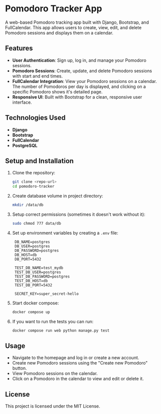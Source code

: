 # Pomodoro Tracker App

A web-based Pomodoro tracking app built with Django, Bootstrap, and FullCalendar. This app allows users to create, view, edit, and delete Pomodoro sessions and displays them on a calendar.

## Features

- **User Authentication**: Sign up, log in, and manage your Pomodoro sessions.
- **Pomodoro Sessions**: Create, update, and delete Pomodoro sessions with start and end times.
- **FullCalendar Integration**: View your Pomodoro sessions on a calendar. The number of Pomodoros per day is displayed, and clicking on a specific Pomodoro shows it's detailed page.
- **Responsive UI**: Built with Bootstrap for a clean, responsive user interface.

## Technologies Used

- **Django**
- **Bootstrap**
- **FullCalendar**
- **PostgreSQL**

## Setup and Installation

1. Clone the repository:

   ```bash
   git clone <repo-url>
   cd pomodoro-tracker
   ```

2. Create database volume in project directory:
    ```bash
   mkdir /data/db
   ```

2. Setup correct permissions (sometimes it doesn't work without it):
    ```bash
   sudo chmod 777 data/db
   ```

3. Set up environment variables by creating a `.env` file:

   ```env
    DB_NAME=postgres
    DB_USER=postgres
    DB_PASSWORD=postgres
    DB_HOST=db
    DB_PORT=5432

    TEST_DB_NAME=test_mydb
    TEST_DB_USER=postgres
    TEST_DB_PASSWORD=postgres
    TEST_DB_HOST=db
    TEST_DB_PORT=5432

    SECRET_KEY=super_secret-hello
   ```

4. Start docker compose:

   ```bash
   docker compose up
   ```

5. If you want to run the tests you can run:

   ```bash
   docker compose run web python manage.py test
   ```

## Usage

- Navigate to the homepage and log in or create a new account.
- Create new Pomodoro sessions using the "Create new Pomodoro" button.
- View Pomodoro sessions on the calendar.
- Click on a Pomodoro in the calendar to view and edit or delete it.

## License

This project is licensed under the MIT License.
